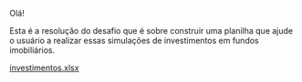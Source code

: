 Olá!

Esta é a resolução do desafio que é sobre construir uma planilha que ajude o usuário a realizar essas simulações de investimentos em fundos imobiliários.

[investimentos.xlsx](https://github.com/user-attachments/files/20782173/investimentos.xlsx)
